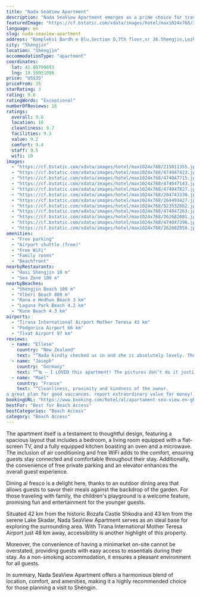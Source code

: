 ```yaml
---
title: "Nada SeaView Apartment"
description: "Nada SeaView Apartment emerges as a prime choice for travelers seeking the perfect blend of comfort and convenience in Shëngjin."
featuredImage: "https://cf.bstatic.com/xdata/images/hotel/max1024x768/215011355.jpg?k=b1005704de16f5a50cd5b5495557d2a47026f4809ed7b05228902773d7a161d2&o=&hp=1"
language: en
slug: nada-seaview-apartment
address: "Kompleksi Bardh e Blu,Section D,7th floor,nr 36.Shengjin,Lezhe., 4001 Shëngjin, Albania"
city: "Shëngjin"
location: "Shëngjin"
accommodationType: "apartment"
coordinates:
  lat: 41.80700693
  lng: 19.59951086
price: "US$35"
priceFrom: 35
starRating: 3
rating: 9.6
ratingWords: "Exceptional"
numberOfReviews: 16
ratings:
  overall: 9.6
  location: 10
  cleanliness: 9.7
  facilities: 9.3
  value: 9.2
  comfort: 9.4
  staff: 9.5
  wifi: 10
images:
  - "https://cf.bstatic.com/xdata/images/hotel/max1024x768/215011355.jpg?k=b1005704de16f5a50cd5b5495557d2a47026f4809ed7b05228902773d7a161d2&o=&hp=1"
  - "https://cf.bstatic.com/xdata/images/hotel/max1024x768/474047423.jpg?k=4dd767e83d74181b19f0346e0d8b413eebe9573e378bd67ef9d0907d6a43ef08&o=&hp=1"
  - "https://cf.bstatic.com/xdata/images/hotel/max1024x768/474047715.jpg?k=c70199401c41974786538ce016d6f9e97b02cb3d597554644a3217b87967d4cc&o=&hp=1"
  - "https://cf.bstatic.com/xdata/images/hotel/max1024x768/474047143.jpg?k=daee1cc27a2e7feecd4b937c8ad7144bb109c83df28b57fea366ab3c9cf74e42&o=&hp=1"
  - "https://cf.bstatic.com/xdata/images/hotel/max1024x768/474047827.jpg?k=292666c2b7e3f301418a82e79c369a3818ae12bf3d687976cb76d64dd4c2905d&o=&hp=1"
  - "https://cf.bstatic.com/xdata/images/hotel/max1024x768/204743330.jpg?k=6081d0fb2c790db388b7138d127a3d9549e351a4682a4c1ebceb829a9d3ba69d&o=&hp=1"
  - "https://cf.bstatic.com/xdata/images/hotel/max1024x768/264493427.jpg?k=08d808f7bfe88c3fb993934d3d0a0d8823499a37e944f14f30901e2f7b734e87&o=&hp=1"
  - "https://cf.bstatic.com/xdata/images/hotel/max1024x768/523532662.jpg?k=b816a1dbfbea6969892710dbb652d89c8a9b87c17b3014406f9502143d278831&o=&hp=1"
  - "https://cf.bstatic.com/xdata/images/hotel/max1024x768/474047263.jpg?k=b92fc1c1bd51d75a03d97822a14190ca6c3f43df7edce7fa50e0b25beddeef6f&o=&hp=1"
  - "https://cf.bstatic.com/xdata/images/hotel/max1024x768/262682081.jpg?k=c96ff6bdee135ec9ad3151314d178c5e66892376665813c82bbedc6c46ac3371&o=&hp=1"
  - "https://cf.bstatic.com/xdata/images/hotel/max1024x768/474047396.jpg?k=be6e245d33b1b43f77c371bb752f71419b4953027577bfca40276d199883f403&o=&hp=1"
  - "https://cf.bstatic.com/xdata/images/hotel/max1024x768/262682050.jpg?k=3aa19457da455142cbed9e580f83bd0c7ae2fe2d8623b2245c9e5bbc63b410d0&o=&hp=1"
amenities:
  - "Free parking"
  - "Airport shuttle (free)"
  - "Free WiFi"
  - "Family rooms"
  - "Beachfront"
nearbyRestaurants:
  - "Hasi Shengjin 10 m"
  - "Sea Zone 100 m"
nearbyBeaches:
  - "Shëngjin Beach 100 m"
  - "Ylberi Beach 800 m"
  - "Rana e Hedhun Beach 3 km"
  - "Laguna Park Beach 4.2 km"
  - "Kune Beach 4.3 km"
airports:
  - "Tirana International Airport Mother Teresa 43 km"
  - "Podgorica Airport 66 km"
  - "Tivat Airport 97 km"
reviews:
  - name: "Ellese"
    country: "New Zealand"
    text: "“Nada kindly checked us in and she is absolutely lovely. The apartment is spotless and the view is amazing! it’s is well equipped and the linen and towels are lovely! Highly recommend staying here and we will be back.”"
  - name: "Joseph"
    country: "Germany"
    text: "“눀 – I LOVED this apartment! The pictures don’t do it justice. It is so modern and beautifully decorated, in a wonderful location in Shengjin. The beds are so comfortable. The apartment is a seaview apartment and spotlessly clean. The bathroom is...”"
  - name: "Maël"
    country: "France"
    text: "“Cleanliness, proximity and kindness of the owner.
a great plan for good vaccances. report extraordinary value for money! I highly recommend.”"
bookingURL: "https://www.booking.com/hotel/al/apartament-sea-view.en-gb.html?aid=8035640"
bestFor: "Best for Beach Access"
bestCategories: "Beach Access"
category: "Beach Access"
---
```


The apartment itself is a testament to thoughtful design, featuring a spacious layout that includes a bedroom, a living room equipped with a flat-screen TV, and a fully equipped kitchen boasting an oven and a microwave. The inclusion of air conditioning and free WiFi adds to the comfort, ensuring guests stay connected and comfortable throughout their stay. Additionally, the convenience of free private parking and an elevator enhances the overall guest experience.

Dining al fresco is a delight here, thanks to an outdoor dining area that allows guests to savor their meals against the backdrop of the garden. For those traveling with family, the children's playground is a welcome feature, promising fun and entertainment for the younger guests.

Situated 42 km from the historic Rozafa Castle Shkodra and 43 km from the serene Lake Skadar, Nada SeaView Apartment serves as an ideal base for exploring the surrounding area. With Tirana International Mother Teresa Airport just 48 km away, accessibility is another highlight of this property.

Moreover, the convenience of having a minimarket on-site cannot be overstated, providing guests with easy access to essentials during their stay. As a non-smoking accommodation, it ensures a pleasant environment for all guests.

In summary, Nada SeaView Apartment offers a harmonious blend of location, comfort, and amenities, making it a highly recommended choice for those planning a visit to Shëngjin.